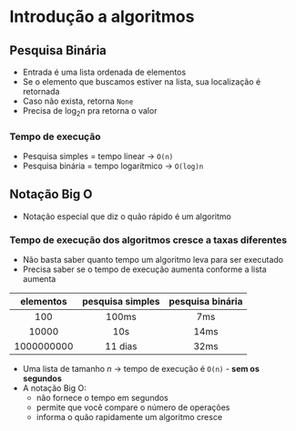 # Introdução a algoritmos

## Pesquisa Binária

- Entrada é uma lista ordenada de elementos
- Se o elemento que buscamos estiver na lista, sua localização é retornada
- Caso não exista, retorna `None`
- Precisa de log<sub>2</sub>n pra retorna o valor

### Tempo de execução

- Pesquisa simples = tempo linear &rarr; `O(n)`
- Pesquisa binária = tempo logarítmico &rarr; `O(log)n`

## Notação Big O

- Notação especial que diz o quão rápido é um algoritmo

### Tempo de execução dos algoritmos cresce a taxas diferentes

- Não basta saber quanto tempo um algoritmo leva para ser executado
- Precisa saber se o tempo de execução aumenta conforme a lista aumenta


| elementos  | pesquisa simples | pesquisa binária |
|:----------:|:----------------:|:----------------:|
|    100     |      100ms       |       7ms        |
|   10000    |       10s        |       14ms       |
| 1000000000 |     11 dias      |       32ms       |

- Uma lista de tamanho *n* &rarr; tempo de execução é `O(n)` - **sem os segundos**
- A notação Big O:
  - não fornece o tempo em segundos
  - permite que você compare o número de operações
  - informa o quão rapidamente um algoritmo cresce